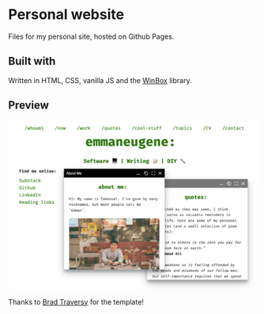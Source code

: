 # Personal website

Files for my personal site, hosted on Github Pages.

## Built with

Written in HTML, CSS, vanilla JS and the [WinBox](https://github.com/nextapps-de/winbox) library.

## Preview

![Preview](./assets/preview.png)

Thanks to [Brad Traversy](https://github.com/bradtraversy/terminal-landing-page) for the template!

